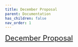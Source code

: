 ```yaml
---
title: December Proposal
parent: Documentation
has_children: false
nav_order: 1
---
```

 
<font size="5">
<a href="UAV (5).pdf">December Proposal</a> 
</font>

